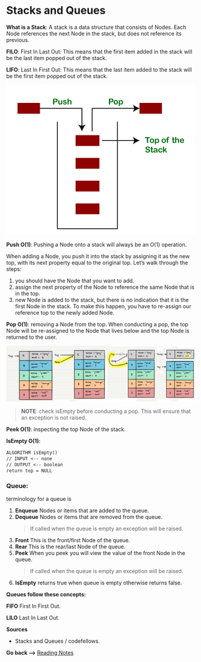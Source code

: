 # Stacks and Queues

**What is a Stack**: A stack is a data structure that consists of Nodes. Each Node references the next Node in the stack, but does not reference its previous.

**FILO**: First In Last Out: This means that the first item added in the stack will be the last item popped out of the stack.

**LIFO**: Last In First Out: This means that the last item added to the stack will be the first item popped out of the stack.

![stacks](../img401/stack.png)

**Push O(1)**: Pushing a Node onto a stack will always be an O(1) operation.

When adding a Node, you push it into the stack by assigning it as the new top, with its next property equal to the original top. Let’s walk through the steps:

1. you should have the Node that you want to add.
2. assign the next property of the Node to reference the same Node that is in the top.
3. new Node is added to the stack, but there is no indication that it is the first Node in the stack. To make this happen, you have to re-assign our reference top to the newly added Node.

**Pop O(1)**: removing a Node from the top. When conducting a pop, the top Node will be re-assigned to the Node that lives below and the top Node is returned to the user.

![popStack](../img401/popStack1.png)

> **NOTE**: check isEmpty before conducting a pop. This will ensure that an exception is not raised.

**Peek O(1)**: inspecting the top Node of the stack.

**IsEmpty O(1)**:

```
ALGORITHM isEmpty()
// INPUT <-- none
// OUTPUT <-- boolean
return top = NULL
```

### Queue:

terminology for a queue is

1. **Enqueue** Nodes or items that are added to the queue.
2. **Dequeue** Nodes or items that are removed from the queue.
   > If called when the queue is empty an exception will be raised.
3. **Front** This is the front/first Node of the queue.
4. **Rear** This is the rear/last Node of the queue.
5. **Peek** When you peek you will view the value of the front Node in the queue.
   > If called when the queue is empty an exception will be raised.
6. **IsEmpty** returns true when queue is empty otherwise returns false.

**Queues follow these concepts:**

**FIFO** First In First Out.

**LILO** Last In Last Out.

**Sources**

- Stacks and Queues / codefellows.

**Go back -->** [Reading Notes](https://aseel-dweedar.github.io/reading-notes/)
